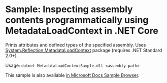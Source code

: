 # Sample: Inspecting assembly contents programmatically using MetadataLoadContext in .NET Core

Prints attributes and defined types of the specified assembly. Uses [System.Reflection.MetadataLoadContext](https://www.nuget.org/packages/System.Reflection.MetadataLoadContext) package (requires .NET Standard 2.0+).

Usage: `dotnet MetadataLoadContextSample.dll <assembly path>`

This sample is also available [in Microsoft Docs Sample Browser](https://docs.microsoft.com/en-us/samples/dotnet/samples/inspect-assembly-contents-using-metadataloadcontext/).
